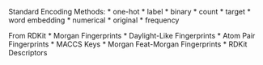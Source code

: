 Standard Encoding Methods:
    * one-hot
    * label
    * binary 
    * count 
    * target 
    * word embedding
    * numerical
    * original
    * frequency

From RDKit
    * Morgan Fingerprints
    * Daylight-Like Fingerprints
    * Atom Pair Fingerprints
    * MACCS Keys
    * Morgan Feat-Morgan Fingerprints
    * RDKit Descriptors 